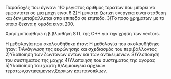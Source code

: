 Παραδοχές που έγιναν:
1)Ο μεγιστος αριθμος τερατων που μπορει να εμφανιστει σε μια μαχη ειναι 6
2)Η μεγιστη ζωτικη ενεργεια ειναι σταθερη και δεν μεταβαλλεται απο επιπεδο σε επιπεδο.
3)Το ποσο χρηματων με το οποιο ξεκινα η ομαδα ειναι 200. 


Χρησιμοποιήθηκε η βιβλιοθήκη STL της C++ για την χρήση των vectors.

Η μεθολογία που ακολουθήθηκε ήταν:
Η μεθολογία που ακολουθήθηκε ήταν:
1)Ανάγνωση της εκφώνησης και σχεδιασμός του περιβάλλοντος
2)Υλοποιηση των ζωντανων οντων και των αντικειμενων.
3)Υλοποιηση του συστηματος της μαχης
4)Υλοποιηση του συστηματος της αγορας
5)Υλοποίηση του χάρτη 
6)Δημιουγεια αρχειων τερατων,αντικειμενων,ξορκιων και πανοπλιων.
